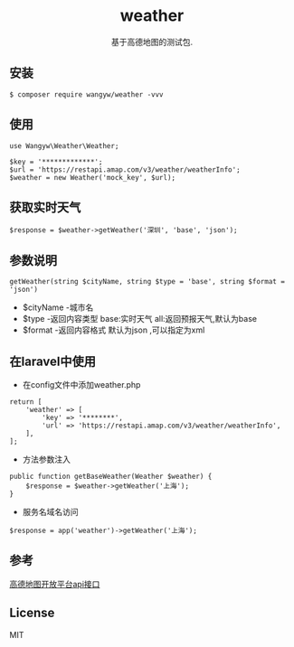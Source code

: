 <h1 align="center"> weather </h1>

<p align="center"> 基于高德地图的测试包.</p>


## 安装

```shell
$ composer require wangyw/weather -vvv
```

## 使用
```
use Wangyw\Weather\Weather;

$key = '*************';
$url = 'https://restapi.amap.com/v3/weather/weatherInfo';
$weather = new Weather('mock_key', $url);

```

## 获取实时天气
```
$response = $weather->getWeather('深圳', 'base', 'json');
```

## 参数说明
```
getWeather(string $cityName, string $type = 'base', string $format = 'json')
```
- $cityName -城市名
- $type -返回内容类型 base:实时天气 all:返回预报天气,默认为base
- $format -返回内容格式 默认为json ,可以指定为xml

## 在laravel中使用
- 在config文件中添加weather.php
```
return [
    'weather' => [
        'key' => '********',
        'url' => 'https://restapi.amap.com/v3/weather/weatherInfo',
    ],
];
```
- 方法参数注入
```
public function getBaseWeather(Weather $weather) {
    $response = $weather->getWeather('上海');
}
```
- 服务名域名访问
```
$response = app('weather')->getWeather('上海');
``` 
## 参考
[高德地图开放平台api接口](https://lbs.amap.com/api/webservice/guide/api/weatherinfo/)
## License

MIT